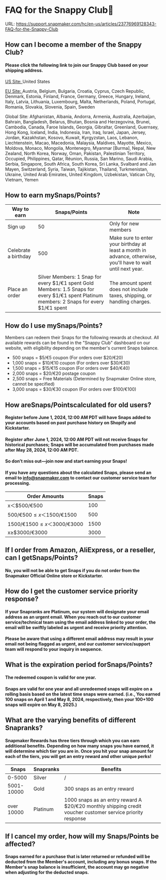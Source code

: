 # FAQ for the Snappy Club👏

URL: https://support.snapmaker.com/hc/en-us/articles/23776969128343-FAQ-for-the-Snappy-Club

##  **How can I become a member of the Snappy Club?**

#### **Please click the following link to join our Snappy Club based on your shipping address.**

[US Site: ](https://us.snapmaker.com/)United States

[EU Site: ](https://eu.snapmaker.com/)Austria, Belgium, Bulgaria, Croatia, Cyprus, Czech Republic, Denmark, Estonia, Finland, France, Germany, Greece, Hungary, Ireland, Italy, Latvia, Lithuania, Luxembourg, Malta, Netherlands, Poland, Portugal, Romania, Slovakia, Slovenia, Spain, Sweden

Global Site: Afghanistan, Albania, Andorra, Armenia, Australia, Azerbaijan, Bahrain, Bangladesh, Belarus, Bhutan, Bosnia and Herzegovina, Brunei, Cambodia, Canada, Faroe Islands, Georgia, Gibraltar, Greenland, Guernsey, Hong Kong, Iceland, India, Indonesia, Iran, Iraq, Israel, Japan, Jersey, Jordan, Kazakhstan, Kosovo, Kuwait, Kyrgyzstan, Laos, Lebanon, Liechtenstein, Macao, Macedonia, Malaysia, Maldives, Mayotte, Mexico, Moldova, Monaco, Mongolia, Montenegro, Myanmar [Burma], Nepal, New Zealand, North Korea, Norway, Oman, Pakistan, Palestinian Territory, Occupied, Philippines, Qatar, Réunion, Russia, San Marino, Saudi Arabia, Serbia, Singapore, South Africa, South Korea, Sri Lanka, Svalbard and Jan Mayen, Switzerland, Syria, Taiwan, Tajikistan, Thailand, Turkmenistan, Ukraine, United Arab Emirates, United Kingdom, Uzbekistan, Vatican City, Vietnam, Yemen

##  **How to earn my****Snaps/Points****?**

**Way to earn** |  **Snaps/Points** |  **Note**  
---|---|---  
Sign up |  50 |  Only for new members  
Celebrate a birthday |  500 |  Make sure to enter your birthday at least a month in advance, otherwise, you'll have to wait until next year.  
Place an order |  Silver Members: 1 Snap for every $1/€1 spent Gold Members: 1.5 Snaps for every $1/€1 spent Platinum members: 2 Snaps for every $1/€1 spent |  The amount spent does not include taxes, shipping,  or handling charges.  
  
##  **How do I use my****Snaps/Points****?**

Members can redeem their Snaps for the following rewards at checkout. All available rewards can be found in the "Snappy Club" dashboard on our website, with eligibility depending on the member's current Snaps balance.

  * 500 snaps = $5/€5 coupon (For orders over $20/€20)
  * 1,000 snaps = $10/€10 coupon (For orders over $30/€30)
  * 1,500 snaps = $15/€15 coupon (For orders over $40/€40)
  * 2,000 snaps = $20/€20 postage coupon
  * 2,500 snaps = Free Materials (Determined by Snapmaker Online store, cannot be specified)
  * 3,000 snaps = $30/€30 coupon (For orders over $100/€100)



##  **How are****Snaps/Points****calculated for old users?**

####  Register before June 1, 2024, 12:00 AM PDT will have Snaps added to your accounts based on past purchase history on Shopify and Kickstarter.

####  Register after June 1, 2024, 12:00 AM PDT will not receive Snaps for historical purchases; Snaps will be accumulated from purchases made after May 28, 2024, 12:00 AM PDT.

#### So don’t miss out—join now and start earning your Snaps!

####  If you have any questions about the calculated Snaps, please send an email to info@snapmaker.com to contact our customer service team for processing.

**Order Amounts** |  **Snaps**  
---|---  
x＜$500/€500 |  100  
$500/€500≤ x＜$1500/€1500 |  500  
$1500/€1500≤ x＜$3000/€3000 |  1500  
x≥$3000/€3000 |  3000  
  
##  **If I order from Amazon, AliExpress, or a reseller, can I get****Snaps/Points****?**

####  No, you will not be able to get Snaps if you do not order from the Snapmaker Official Online store or Kickstarter.

##  **How do I get the customer service priority response?**

####  If your Snapranks are Platinum, our system will designate your email address as an urgent email. When you reach out to our customer service/technical team using the email address linked to your order, the email will be swiftly labeled as urgent and receive priority attention.

#### Please be aware that using a different email address may result in your email not being flagged as urgent, and our customer service/support team will respond to your inquiry in sequence.

##  **What is the expiration period for****Snaps/Points****?**

####  The redeemed coupon is valid for one year.

#### Snaps are valid for one year and all unredeemed snaps will expire on a rolling basis based on the latest time snaps were earned. (i.e., You earned 100 snaps on April 1 and May 8, 2024, respectively, then your 100+100 snaps will expire on May 8, 2025.)

##  **What are the varying benefits of different Snapranks?**

#### Snapmaker Rewards has three tiers through which you can earn additional benefits. Depending on how many snaps you have earned, it will determine which tier you are in. Once you hit your snap amount for each of the tiers, you will get an entry reward and other unique perks!

  


**Snaps** |  **Snapranks** |  **Benefits**  
---|---|---  
0-5000 |  Silver |  /  
5001-10000 |  Gold |  300 snaps as an entry reward  
over 10000 |  Platinum |  1000 snaps as an entry reward A $20/€20 monthly shipping credit voucher customer service priority response  
  
##  **If I cancel my order, how will my Snaps/Points be affected?**

####  Snaps earned for a purchase that is later returned or refunded will be deducted from the Member's account, including any bonus snaps. If the Member's snap balance is insufficient, the account may go negative when adjusting for the deducted snaps.
